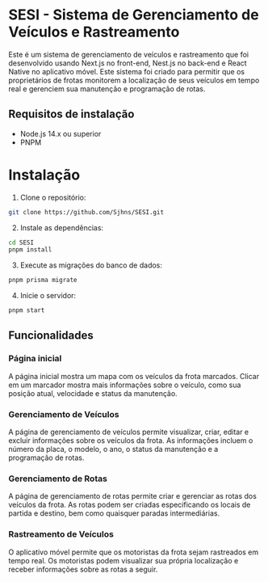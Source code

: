 # SESI - Sistema de Gerenciamento de Veículos e Rastreamento

Este é um sistema de gerenciamento de veículos e rastreamento que foi desenvolvido usando Next.js no front-end, Nest.js no back-end e React Native no aplicativo móvel. Este sistema foi criado para permitir que os proprietários de frotas monitorem a localização de seus veículos em tempo real e gerenciem sua manutenção e programação de rotas.

## Requisitos de instalação

* Node.js 14.x ou superior
* PNPM

# Instalação

1. Clone o repositório:

```zsh
git clone https://github.com/Sjhns/SESI.git
```

2. Instale as dependências:

```zsh
cd SESI
pnpm install
```
3. Execute as migrações do banco de dados:

```zsh
pnpm prisma migrate
```

4. Inicie o servidor:

```zsh
pnpm start
```

## Funcionalidades

### Página inicial

A página inicial mostra um mapa com os veículos da frota marcados. Clicar em um marcador mostra mais informações sobre o veículo, como sua posição atual, velocidade e status da manutenção.

### Gerenciamento de Veículos

A página de gerenciamento de veículos permite visualizar, criar, editar e excluir informações sobre os veículos da frota. As informações incluem o número da placa, o modelo, o ano, o status da manutenção e a programação de rotas.

### Gerenciamento de Rotas
 
A página de gerenciamento de rotas permite criar e gerenciar as rotas dos veículos da frota. As rotas podem ser criadas especificando os locais de partida e destino, bem como quaisquer paradas intermediárias.

### Rastreamento de Veículos

O aplicativo móvel permite que os motoristas da frota sejam rastreados em tempo real. Os motoristas podem visualizar sua própria localização e receber informações sobre as rotas a seguir.